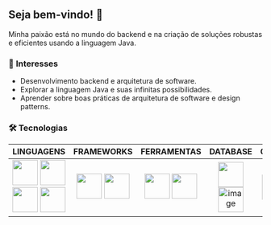 ## Seja bem-vindo! 👋

Minha paixão está no mundo do backend e na criação de soluções robustas e eficientes usando a linguagem Java.

### 🌟 **Interesses**
- Desenvolvimento backend e arquitetura de software.
- Explorar a linguagem Java e suas infinitas possibilidades.
- Aprender sobre boas práticas de arquitetura de software e design patterns.

### 🛠️ **Tecnologias**
| **LINGUAGENS** | **FRAMEWORKS** | **FERRAMENTAS** | **DATABASE** | **CLOUD** | **CI/CD** |
| :------------: | :------------: | :-------------: | :----------: | :-------: | :-------: | 
| <img src="https://cdn.jsdelivr.net/gh/devicons/devicon@latest/icons/java/java-plain-wordmark.svg" width="50" height="auto" /> <img src="https://cdn.jsdelivr.net/gh/devicons/devicon@latest/icons/javascript/javascript-plain.svg" width="50" height="auto" /> <img src="https://cdn.jsdelivr.net/gh/devicons/devicon@latest/icons/html5/html5-plain-wordmark.svg" width="50" height="auto"/> <img src="https://cdn.jsdelivr.net/gh/devicons/devicon@latest/icons/css3/css3-plain-wordmark.svg" width="50" height="auto"/> | <img src="https://cdn.jsdelivr.net/gh/devicons/devicon@latest/icons/spring/spring-original-wordmark.svg" width="50" height="auto" /> <img src="https://cdn.jsdelivr.net/gh/devicons/devicon@latest/icons/angular/angular-original-wordmark.svg" width="50" height="auto" /> | <img src="https://cdn.jsdelivr.net/gh/devicons/devicon@latest/icons/docker/docker-original-wordmark.svg" width=50 height=auto /> <img src="https://cdn.jsdelivr.net/gh/devicons/devicon@latest/icons/git/git-plain-wordmark.svg" width=50 height=auto /> | <img src="https://cdn.jsdelivr.net/gh/devicons/devicon@latest/icons/mysql/mysql-plain-wordmark.svg" width=50 height=auto/> <img src="https://cdn.jsdelivr.net/gh/devicons/devicon@latest/icons/oracle/oracle-original.svg" alt="image" width="50" height="auto"> | <img src="https://cdn.jsdelivr.net/gh/devicons/devicon@latest/icons/googlecloud/googlecloud-original-wordmark.svg" width="50" height="auto" /> | <img src="https://cdn.jsdelivr.net/gh/devicons/devicon@latest/icons/githubactions/githubactions-original.svg" width="50" height="auto"/> |

<!--
- 🔭 I’m currently working on ...
- ☕ I’m currently learning Java language
- 👯 I’m looking to collaborate on ...
- 🤔 I’m looking for help with ...
- 💬 Ask me about ...
- 📫 How to reach me: ...
- 😄 Pronouns: ...
- ⚡ Fun fact: ...
-->
